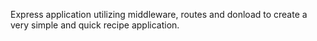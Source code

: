 Express application utilizing middleware, routes and donload to create a very simple and quick recipe application.

